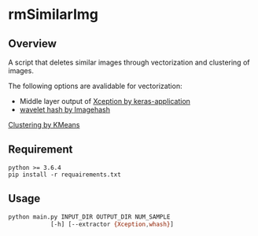 rmSimilarImg
====================

## Overview

A script that deletes similar images through vectorization and clustering of images.

The following options are avalidable for vectorization:

- Middle layer output of [Xception by keras-application](https://keras.io/ja/applications/#xception)
- [wavelet hash by Imagehash](https://github.com/JohannesBuchner/imagehash)

[Clustering by KMeans](https://scikit-learn.org/stable/modules/generated/sklearn.cluster.KMeans.html)

## Requirement
```
python >= 3.6.4
pip install -r requairements.txt
```

## Usage
```sh
python main.py INPUT_DIR OUTPUT_DIR NUM_SAMPLE 
            [-h] [--extractor {Xception,whash}]
```